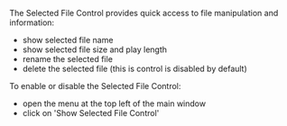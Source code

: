 The Selected File Control provides quick access to file manipulation and information:
- show selected file name
- show selected file size and play length
- rename the selected file
- delete the selected file
(this is control is disabled by default)

To enable or disable the Selected File Control:
- open the menu at the top left of the main window
- click on 'Show Selected File Control'